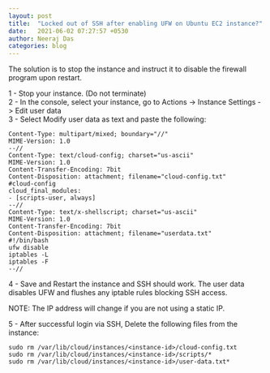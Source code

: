 ```yaml
---
layout: post
title:  "Locked out of SSH after enabling UFW on Ubuntu EC2 instance?"
date:   2021-06-02 07:27:57 +0530
author: Neeraj Das
categories: blog
---
```

The solution is to stop the instance and instruct it to disable the firewall program upon restart.  

1 - Stop your instance. (Do not terminate)  
2 - In the console, select your instance, go to Actions -> Instance Settings -> Edit user data  
3 - Select Modify user data as text and paste the following:  

```
Content-Type: multipart/mixed; boundary="//"
MIME-Version: 1.0
--//
Content-Type: text/cloud-config; charset="us-ascii"
MIME-Version: 1.0
Content-Transfer-Encoding: 7bit
Content-Disposition: attachment; filename="cloud-config.txt"
#cloud-config
cloud_final_modules:
- [scripts-user, always]
--//
Content-Type: text/x-shellscript; charset="us-ascii"
MIME-Version: 1.0
Content-Transfer-Encoding: 7bit
Content-Disposition: attachment; filename="userdata.txt"
#!/bin/bash
ufw disable
iptables -L
iptables -F
--//
```

4 - Save and Restart the instance and SSH should work. The user data disables UFW and flushes any iptable rules blocking SSH access.

NOTE: The IP address will change if you are not using a static IP.  

5 - After successful login via SSH, Delete the following files from the instance:
```
sudo rm /var/lib/cloud/instances/<instance-id>/cloud-config.txt
sudo rm /var/lib/cloud/instances/<instance-id>/scripts/*
sudo rm /var/lib/cloud/instances/<instance-id>/user-data.txt*
```



